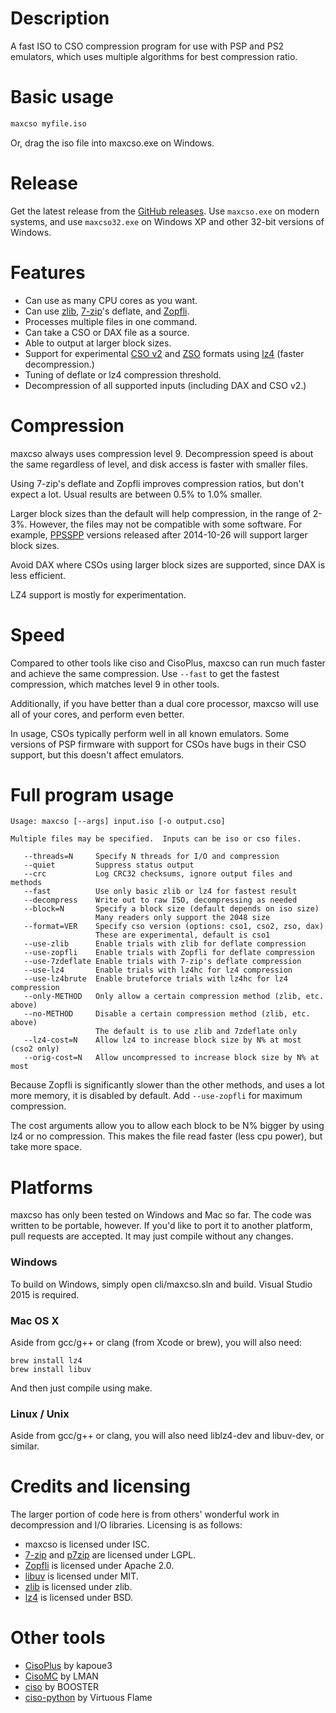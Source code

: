 Description
===========

A fast ISO to CSO compression program for use with PSP and PS2 emulators, which uses multiple
algorithms for best compression ratio.


Basic usage
===========

```sh
maxcso myfile.iso
```

Or, drag the iso file into maxcso.exe on Windows.


Release
===========

Get the latest release from the [GitHub releases][].  Use `maxcso.exe` on modern systems, and use
`maxcso32.exe` on Windows XP and other 32-bit versions of Windows.


Features
===========

  * Can use as many CPU cores as you want.
  * Can use [zlib][], [7-zip][]'s deflate, and [Zopfli][].
  * Processes multiple files in one command.
  * Can take a CSO or DAX file as a source.
  * Able to output at larger block sizes.
  * Support for experimental [CSO v2][] and [ZSO][] formats using [lz4][] (faster decompression.)
  * Tuning of deflate or lz4 compression threshold.
  * Decompression of all supported inputs (including DAX and CSO v2.)


Compression
===========

maxcso always uses compression level 9.  Decompression speed is about the same regardless of
level, and disk access is faster with smaller files.

Using 7-zip's deflate and Zopfli improves compression ratios, but don't expect a lot.  Usual
results are between 0.5% to 1.0% smaller.

Larger block sizes than the default will help compression, in the range of 2-3%.  However, the
files may not be compatible with some software.  For example, [PPSSPP][] versions released
after 2014-10-26 will support larger block sizes.

Avoid DAX where CSOs using larger block sizes are supported, since DAX is less efficient.

LZ4 support is mostly for experimentation.


Speed
===========

Compared to other tools like ciso and CisoPlus, maxcso can run much faster and achieve the same
compression.  Use `--fast` to get the fastest compression, which matches level 9 in other tools.

Additionally, if you have better than a dual core processor, maxcso will use all of your cores,
and perform even better.

In usage, CSOs typically perform well in all known emulators.  Some versions of PSP firmware with
support for CSOs have bugs in their CSO support, but this doesn't affect emulators.


Full program usage
===========

```
Usage: maxcso [--args] input.iso [-o output.cso]

Multiple files may be specified.  Inputs can be iso or cso files.

   --threads=N     Specify N threads for I/O and compression
   --quiet         Suppress status output
   --crc           Log CRC32 checksums, ignore output files and methods
   --fast          Use only basic zlib or lz4 for fastest result
   --decompress    Write out to raw ISO, decompressing as needed
   --block=N       Specify a block size (default depends on iso size)
                   Many readers only support the 2048 size
   --format=VER    Specify cso version (options: cso1, cso2, zso, dax)
                   These are experimental, default is cso1
   --use-zlib      Enable trials with zlib for deflate compression
   --use-zopfli    Enable trials with Zopfli for deflate compression
   --use-7zdeflate Enable trials with 7-zip's deflate compression
   --use-lz4       Enable trials with lz4hc for lz4 compression
   --use-lz4brute  Enable bruteforce trials with lz4hc for lz4 compression
   --only-METHOD   Only allow a certain compression method (zlib, etc. above)
   --no-METHOD     Disable a certain compression method (zlib, etc. above)
                   The default is to use zlib and 7zdeflate only
   --lz4-cost=N    Allow lz4 to increase block size by N% at most (cso2 only)
   --orig-cost=N   Allow uncompressed to increase block size by N% at most
```

Because Zopfli is significantly slower than the other methods, and uses a lot more memory, it
is disabled by default.  Add `--use-zopfli` for maximum compression.

The cost arguments allow you to allow each block to be N% bigger by using lz4 or no
compression.  This makes the file read faster (less cpu power), but take more space.


Platforms
===========

maxcso has only been tested on Windows and Mac so far.  The code was written to be portable, however.
If you'd like to port it to another platform, pull requests are accepted.  It may just compile
without any changes.

### Windows

To build on Windows, simply open cli/maxcso.sln and build.  Visual Studio 2015 is required.

### Mac OS X

Aside from gcc/g++ or clang (from Xcode or brew), you will also need:

    brew install lz4
    brew install libuv

And then just compile using make.

### Linux / Unix

Aside from gcc/g++ or clang, you will also need liblz4-dev and libuv-dev, or similar.


Credits and licensing
===========

The larger portion of code here is from others' wonderful work in decompression and I/O
libraries.  Licensing is as follows:

 * maxcso is licensed under ISC.
 * [7-zip][] and [p7zip][] are licensed under LGPL.
 * [Zopfli][] is licensed under Apache 2.0.
 * [libuv][] is licensed under MIT.
 * [zlib][] is licensed under zlib.
 * [lz4][] is licensed under BSD.


Other tools
===========

 * [CisoPlus][] by kapoue3
 * [CisoMC][] by LMAN
 * [ciso][] by BOOSTER
 * [ciso-python][] by Virtuous Flame


[zlib]: https://github.com/madler/zlib
[7-zip]: http://7-zip.org/
[p7zip]: http://p7zip.sourceforge.net/
[Zopfli]: http://code.google.com/p/zopfli/
[PPSSPP]: https://github.com/hrydgard/ppsspp
[libuv]: https://github.com/joyent/libuv
[CisoPlus]: http://cisoplus.pspgen.com/
[CisoMC]: http://wololo.net/talk/viewtopic.php?f=20&t=32659
[ciso]: http://sourceforge.net/projects/ciso/
[ciso-python]: http://virtuousflame.blog.163.com/blog/static/177177172201111833413485/
[lz4]: https://code.google.com/p/lz4/
[CSO v2]: README_CSO.md
[ZSO]: README_ZSO.md
[GitHub releases]: https://github.com/unknownbrackets/maxcso/releases
